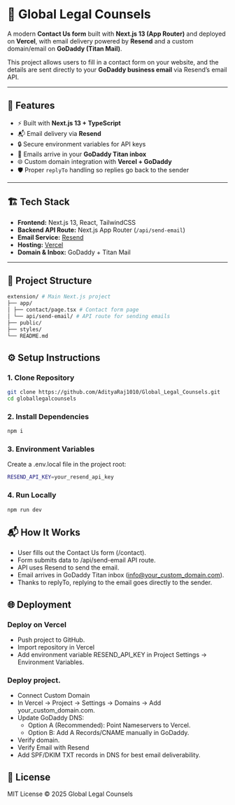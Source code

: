 # 📩 Global Legal Counsels

A modern **Contact Us form** built with **Next.js 13 (App Router)** and deployed on **Vercel**, with email delivery powered by **Resend** and a custom domain/email on **GoDaddy (Titan Mail)**.  

This project allows users to fill in a contact form on your website, and the details are sent directly to your **GoDaddy business email** via Resend’s email API.

---

## 🚀 Features
- ⚡ Built with **Next.js 13 + TypeScript**
- 📬 Email delivery via **Resend**
- 🔒 Secure environment variables for API keys
- 📨 Emails arrive in your **GoDaddy Titan inbox**
- 🌐 Custom domain integration with **Vercel + GoDaddy**
- 🛡️ Proper `replyTo` handling so replies go back to the sender

---

## 🏗️ Tech Stack
- **Frontend:** Next.js 13, React, TailwindCSS
- **Backend API Route:** Next.js App Router (`/api/send-email`)
- **Email Service:** [Resend](https://resend.com/)
- **Hosting:** [Vercel](https://vercel.com/)
- **Domain & Inbox:** GoDaddy + Titan Mail

---

## 📂 Project Structure
```bash
extension/ # Main Next.js project
├── app/
│ ├── contact/page.tsx # Contact form page
│ └── api/send-email/ # API route for sending emails
├── public/
├── styles/
└── README.md
```
## ⚙️ Setup Instructions

### 1. Clone Repository
```bash
git clone https://github.com/AdityaRaj1010/Global_Legal_Counsels.git
cd globallegalcounsels
```

### 2. Install Dependencies
```bash
npm i
```

### 3. Environment Variables
Create a .env.local file in the project root:
```bash
RESEND_API_KEY=your_resend_api_key
```
### 4. Run Locally
```bash
npm run dev
```

## 📬 How It Works

- User fills out the Contact Us form (/contact).
- Form submits data to /api/send-email API route.
- API uses Resend to send the email.
- Email arrives in GoDaddy Titan inbox (info@your_custom_domain.com).
- Thanks to replyTo, replying to the email goes directly to the sender.

## 🌐 Deployment
### Deploy on Vercel
- Push project to GitHub.
- Import repository in Vercel
- Add environment variable RESEND_API_KEY in Project Settings → Environment Variables.

### Deploy project.

- Connect Custom Domain
- In Vercel → Project → Settings → Domains → Add your_custom_domain.com.
- Update GoDaddy DNS:
    - Option A (Recommended): Point Nameservers to Vercel.
    - Option B: Add A Records/CNAME manually in GoDaddy.
- Verify domain.
- Verify Email with Resend
- Add SPF/DKIM TXT records in DNS for best email deliverability.

## 📝 License

MIT License © 2025 Global Legal Counsels